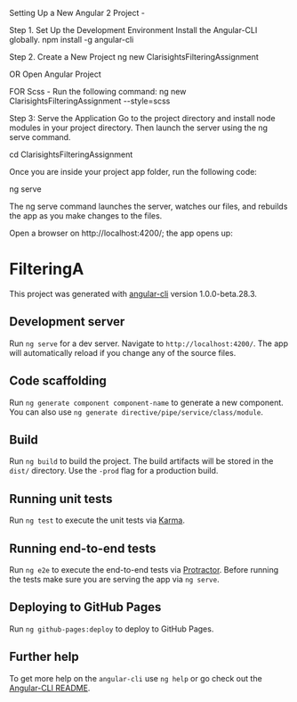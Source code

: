 Setting Up a New Angular 2 Project  - 

Step 1. Set Up the Development Environment
Install the Angular-CLI globally.
npm install -g angular-cli

Step 2. Create a New Project
ng new ClarisightsFilteringAssignment

OR Open Angular Project

FOR Scss - Run the following command:
ng new ClarisightsFilteringAssignment --style=scss

Step 3: Serve the Application
Go to the project directory and install node modules in your project directory. Then launch the server using the ng serve command.

cd ClarisightsFilteringAssignment

Once you are inside your project app folder, run the following code:

ng serve

The ng serve command launches the server, watches our files, and rebuilds the app as you make changes to the files.

Open a browser on http://localhost:4200/; the app opens up:





# FilteringA

This project was generated with [angular-cli](https://github.com/angular/angular-cli) version 1.0.0-beta.28.3.

## Development server
Run `ng serve` for a dev server. Navigate to `http://localhost:4200/`. The app will automatically reload if you change any of the source files.

## Code scaffolding

Run `ng generate component component-name` to generate a new component. You can also use `ng generate directive/pipe/service/class/module`.

## Build

Run `ng build` to build the project. The build artifacts will be stored in the `dist/` directory. Use the `-prod` flag for a production build.

## Running unit tests

Run `ng test` to execute the unit tests via [Karma](https://karma-runner.github.io).

## Running end-to-end tests

Run `ng e2e` to execute the end-to-end tests via [Protractor](http://www.protractortest.org/).
Before running the tests make sure you are serving the app via `ng serve`.

## Deploying to GitHub Pages

Run `ng github-pages:deploy` to deploy to GitHub Pages.

## Further help

To get more help on the `angular-cli` use `ng help` or go check out the [Angular-CLI README](https://github.com/angular/angular-cli/blob/master/README.md).
